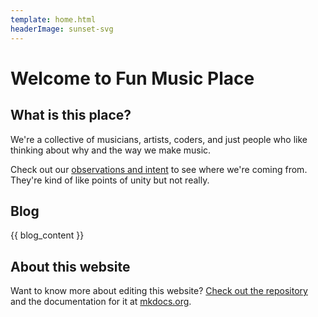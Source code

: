 ```yaml
---
template: home.html
headerImage: sunset-svg
---
```


# Welcome to Fun Music Place

## What is this place?

We're a collective of musicians, artists, coders, and just people who like thinking about why and the way we make music.

Check out our [observations and intent](/observations-and-intent) to see where we're coming from. They're kind of like points of unity but not really.

## Blog

{{ blog_content }}

<div class="ml-embedded" data-form="mW173Y"></div>

## About this website

Want to know more about editing this website? [Check out the repository](https://github.com/funmusicplace/wiki/) and the documentation for it at [mkdocs.org](https://www.mkdocs.org).
